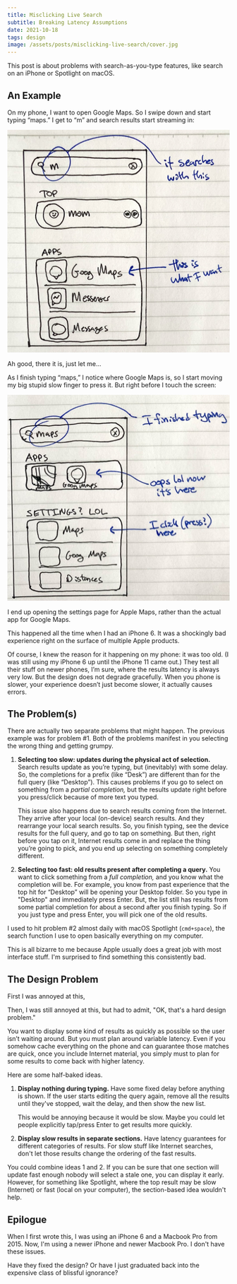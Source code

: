 ```yaml
---
title: Misclicking Live Search
subtitle: Breaking Latency Assumptions
date: 2021-10-18
tags: design
image: /assets/posts/misclicking-live-search/cover.jpg
---
```


<object id="cover" type="image/svg+xml" data="/assets/posts/misclicking-live-search/cover.svg"></object>

This post is about problems with search-as-you-type features, like search on an iPhone or Spotlight on macOS.

## An Example

On my phone, I want to open Google Maps. So I swipe down and start typing “maps.” I get to “m” and search results start streaming in:

![](/assets/posts/misclicking-live-search/searches-1.jpg)

<p class="figcaption">Ah good, there it is, just let me...</p>

As I finish typing “maps,” I notice where Google Maps is, so I start moving my big stupid slow finger to press it. But right before I touch the screen:

![](/assets/posts/misclicking-live-search/searches-2.jpg)

<p class="figcaption">I end up opening the settings page for Apple Maps, rather than the actual app for Google Maps.</p>

This happened all the time when I had an iPhone 6. It was a shockingly bad experience right on the surface of multiple Apple products.

Of course, I knew the reason for it happening on my phone: it was too old. (I was still using my iPhone 6 up until the iPhone 11 came out.) They test all their stuff on newer phones, I’m sure, where the results latency is always very low. But the design does not degrade gracefully. When you phone is slower, your experience doesn’t just become slower, it actually causes errors.

## The Problem(s)

There are actually two separate problems that might happen. The previous example was for problem #1. Both of the problems manifest in you selecting the wrong thing and getting grumpy.

1.  **Selecting too slow: updates during the physical act of selection.** Search results update as you’re typing, but (inevitably) with some delay. So, the completions for a prefix (like “Desk”) are different than for the full query (like “Desktop”). This causes problems if you go to select on something from a _partial completion,_ but the results update right before you press/click because of more text you typed.

    This issue also happens due to search results coming from the Internet. They arrive after your local (on-device) search results. And they rearrange your local search results. So, you finish typing, see the device results for the full query, and go to tap on something. But then, right before you tap on it, Internet results come in and replace the thing you’re going to pick, and you end up selecting on something completely different.

2. **Selecting too fast: old results present after completing a query.** You want to click something from a _full completion,_ and you know what the completion will be. For example, you know from past experience that the top hit for “Desktop” will be opening your Desktop folder. So you type in "Desktop" and immediately press Enter. But, the list still has results from some partial completion for about a second after you finish typing. So if you just type and press Enter, you will pick one of the old results.

I used to hit problem #2 almost daily with macOS Spotlight (`cmd+space`), the search function I use to open basically everything on my computer.

This is all bizarre to me because Apple usually does a great job with most interface stuff. I'm surprised to find something this consistently bad.


## The Design Problem

First I was annoyed at this,

Then, I was still annoyed at this, but had to admit, "OK, that's a hard design problem."

You want to display some kind of results as quickly as possible so the user isn’t waiting around. But you must plan around variable latency. Even if you somehow cache everything on the phone and can guarantee those matches are quick, once you include Internet material, you simply must to plan for some results to come back with higher latency.

Here are some half-baked ideas.

1. **Display nothing during typing.** Have some fixed delay before anything is shown. If the user starts editing the query again, remove all the results until they've stopped, wait the delay, and then show the new list.

    This would be annoying because it would be slow. Maybe you could let people explicitly tap/press Enter to get results more quickly.

2. **Display slow results in separate sections.** Have latency guarantees for different categories of results. For slow stuff like Internet searches, don't let those results change the ordering of the fast results.

You could combine ideas 1 and 2. If you can be sure that one section will update fast enough nobody will select a stale one, you can display it early. However, for something like Spotlight, where the top result may be slow (Internet) or fast (local on your computer), the section-based idea wouldn't help.

## Epilogue

When I first wrote this, I was using an iPhone 6 and a Macbook Pro from 2015. Now, I'm using a newer iPhone and newer Macbook Pro. I don't have these issues.

Have they fixed the design? Or have I just graduated back into the expensive class of blissful ignorance?

<script src="/assets/lib/anime-3.2.1.min.js"></script>
<script>
    document.addEventListener('DOMContentLoaded', function () {
        document.getElementById('cover').addEventListener("load", function() {
            const diagram = document.getElementById('cover').contentDocument;
            const spacing = 182;
            const duration = 5000;
            anime({
                targets: [...diagram.querySelectorAll("#g1 *")],
                keyframes: [
                    {translateY: spacing},
                    {translateY: spacing*2},
                    {translateY: 0},
                ],
                easing: 'easeOutElastic(1, .8)',
                duration: duration,
                // delay: 500,
                loop: true,
            });
            anime({
                targets: [...diagram.querySelectorAll("#g2 *")],
                keyframes: [
                    {translateY: -spacing},
                    {translateY: 0},
                    {translateY: 0},
                ],
                easing: 'easeOutElastic(1, .8)',
                duration: duration,
                // delay: 500,
                loop: true,
            });
            anime({
                targets: [...diagram.querySelectorAll("#g3 *")],
                keyframes: [
                    {translateY: 0},
                    {translateY: -spacing*2},
                    {translateY: 0},
                ],
                easing: 'easeOutElastic(1, .8)',
                duration: duration,
                // delay: 500,
                loop: true,
            });
        });
    });
</script>

